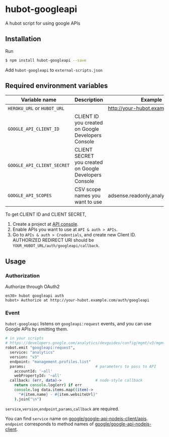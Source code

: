 hubot-googleapi
================

A hubot script for using google APIs

## Installation
Run

```sh
$ npm install hubot-googleapi --save
```

Add `hubot-googleapi` to `external-scripts.json`

## Required environment variables

Variable name               | Description             | Example
--------------------------- | ----------------------- | -----------------
`HEROKU_URL` or `HUBOT_URL` |                         | http://your-hubot.example.com
`GOOGLE_API_CLIENT_ID`      | CLIENT ID you created on Google Developers Console  |
`GOOGLE_API_CLIENT_SECRET`  | CLIENT SECRET you created on Google Developers Console |
`GOOGLE_API_SCOPES`         | CSV scope names you want to use | adsense.readonly,analytics.readonly

To get CLIENT ID and CLIENT SECRET,

1. Create a project at [API console](https://code.google.com/apis/console/).
2. Enable APIs you want to use at `API & auth > APIs`.
3. Go to `APIs & auth > Credentials`, and create new Client ID. AUTHORIZED REDIRECT URI should be `YOUR_HUBOT_URL/auth/googleapi/callback`.

## Usage

### Authorization
Authorize through OAuth2

```
en30> hubot googleapi auth
hubot> Authorize at http://your-hubot.example.com/auth/googleapi
```

### Event
`hubot-googleapi` listens on `googleapi:request` events, and you can use Google APIs by emitting them.

```coffee
# in your scripts
# https://developers.google.com/analytics/devguides/config/mgmt/v3/mgmtReference/management/profiles/list
robot.emit "googleapi:request",
  service: "analytics"
  version: "v3"
  endpoint: "management.profiles.list"
  params:                               # parameters to pass to API
    accountId: '~all'
    webPropertyId: '~all'
  callback: (err, data)->               # node-style callback
    return console.log(err) if err
    console.log data.items.map((item)->
      "#{item.name} - #{item.websiteUrl}"
    ).join("\n")
```

`service`,`version`,`endpoint`,`params`,`callback` are required.

You can find `service` name on [google/google-api-nodejs-client/apis](https://github.com/google/google-api-nodejs-client/tree/master/apis).
`endpoint` corresponds to method names of [google/google-api-nodejs-client](https://github.com/google/google-api-nodejs-client).
